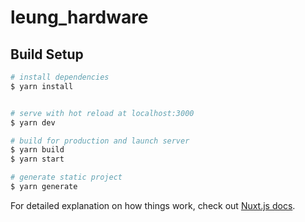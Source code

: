 # leung_hardware

## Build Setup

```bash
# install dependencies
$ yarn install


# serve with hot reload at localhost:3000
$ yarn dev

# build for production and launch server
$ yarn build
$ yarn start

# generate static project
$ yarn generate
```



For detailed explanation on how things work, check out [Nuxt.js docs](https://nuxtjs.org).
